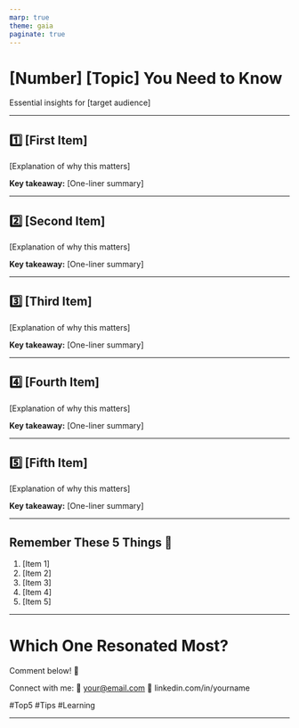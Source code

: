 ```yaml
---
marp: true
theme: gaia
paginate: true
---
```


<!-- Slide 1: Title -->
# [Number] [Topic] You Need to Know

Essential insights for [target audience]

---

<!-- Slide 2: #1 -->
## 1️⃣ [First Item]

[Explanation of why this matters]

**Key takeaway:**
[One-liner summary]

---

<!-- Slide 3: #2 -->
## 2️⃣ [Second Item]

[Explanation of why this matters]

**Key takeaway:**
[One-liner summary]

---

<!-- Slide 4: #3 -->
## 3️⃣ [Third Item]

[Explanation of why this matters]

**Key takeaway:**
[One-liner summary]

---

<!-- Slide 5: #4 -->
## 4️⃣ [Fourth Item]

[Explanation of why this matters]

**Key takeaway:**
[One-liner summary]

---

<!-- Slide 6: #5 -->
## 5️⃣ [Fifth Item]

[Explanation of why this matters]

**Key takeaway:**
[One-liner summary]

---

<!-- Slide 7: Summary -->
## Remember These 5 Things 🎯

1. [Item 1]
2. [Item 2]
3. [Item 3]
4. [Item 4]
5. [Item 5]

---

<!-- Slide 8: CTA -->
# Which One Resonated Most?

Comment below! 💬

Connect with me:
📧 your@email.com
🔗 linkedin.com/in/yourname

#Top5 #Tips #Learning

---
